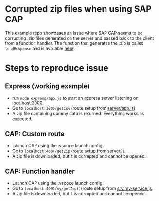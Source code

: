 # Corrupted zip files when using SAP CAP
This example repo showcases an issue where SAP CAP seems to be corrupting .zip files generated on the server and passed back to the client from a function handler. The function that generates the .zip is called `loadResponse` and is available [here](https://github.com/Jibbril/cap-return-zip-file/blob/main/express/app.js#L68). 

# Steps to reproduce issue
## Express (working example)
 - run `node express/app.js` to start an express server listening on localhost:3000.
 - Go to `localhost:3000/getCsv` (route setup from [server/app.js](https://github.com/Jibbril/cap-return-zip-file/blob/main/express/app.js#L86)).
 - A zip file containing dummy data is returned. Everything works as expected.
 
## CAP: Custom route
 - Launch CAP using the .vscode launch config.
 - Go to `localhost:4004/getZip` (route setup from [server.js](https://github.com/Jibbril/cap-return-zip-file/blob/main/server.js#L4).
 - A zip file is downloaded, but it is corrupted and cannot be opened.
 
## CAP: Function handler
 - Launch CAP using the .vscode launch config.
 - Go to `localhost:4004/my/getZip()`(route setup from [srv/my-service.js](https://github.com/Jibbril/cap-return-zip-file/blob/main/srv/my-service.js#L17).
 - A zip file is downloaded, but it is corrupted and cannot be opened.

